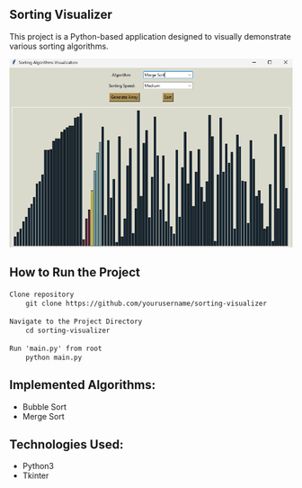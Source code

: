 ## Sorting Visualizer
This project is a Python-based application designed to visually demonstrate various sorting algorithms.

![alt text](image.png)

## How to Run the Project
```
Clone repository
    git clone https://github.com/yourusername/sorting-visualizer

Navigate to the Project Directory
	cd sorting-visualizer

Run 'main.py' from root
    python main.py
```

## Implemented Algorithms:
* Bubble Sort
* Merge Sort

## Technologies Used:
* Python3
* Tkinter
